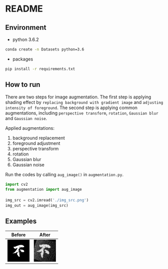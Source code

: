 # README

## Environment
* python 3.6.2
``` bash
conda create -n Datasets python=3.6
```
* packages
``` bash
pip install -r requirements.txt
```

## How to run
There are two steps for image augmentation. The first step is applying shading effect by `replacing background with gradient image` and `adjusting intensity of foreground`. The second step is applying common augmentations, including `perspective transform`, `rotation`, `Gaussian blur` and `Gaussian noise`.

Applied augmentations:
1. background replacement
2. foreground adjustment
3. perspective transform
4. rotation
5. Gaussian blur
6. Gaussian noise

Run the codes by calling `aug_image()` in `augmentation.py`.
```python
import cv2
from augmentation import aug_image

img_src = cv2.imread('./img_src.png')
img_out = aug_image(img_src)
```

## Examples
|  Before   | After  |
|  ----  | ----  |
| ![src](./img_src.png)  | ![aug](img_aug.png) |

